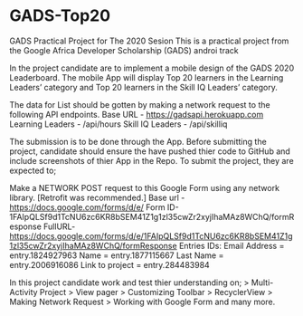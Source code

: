 # GADS-Top20
GADS Practical Project for The 2020 Sesion
This is a practical project from the Google Africa Developer Scholarship (GADS) androi track

In the project candidate are to implement a mobile design of the GADS 2020 Leaderboard.
The mobile App will display Top 20 learners in the Learning Leaders’ category and Top 20 learners in the Skill IQ Leaders’ category.

The data  for List should be gotten by making a network request to the following API endpoints.
Base URL - https://gadsapi.herokuapp.com
Learning Leaders - /api/hours
Skill IQ Leaders - /api/skilliq

The submission is to be done through the App. Before submitting the project,
candidate should ensure the have pushed thier code to GitHub and include screenshots of thier App in the Repo.
To submit the project, they are expected to;

Make a NETWORK POST request to this Google Form using any network library. [Retrofit was recommended.]
Base url - https://docs.google.com/forms/d/e/
Form ID-1FAIpQLSf9d1TcNU6zc6KR8bSEM41Z1g1zl35cwZr2xyjIhaMAz8WChQ/formResponse
FullURL- https://docs.google.com/forms/d/e/1FAIpQLSf9d1TcNU6zc6KR8bSEM41Z1g1zl35cwZr2xyjIhaMAz8WChQ/formResponse
Entries IDs:
Email Address = entry.1824927963
Name = entry.1877115667
Last Name = entry.2006916086
Link to project = entry.284483984

In this project candidate work and test thier understanding on;
      > Multi-Activity Project
      > View pager
      > Customizing Toolbar
      > RecyclerView
      > Making Network Request
      > Working with Google Form and many more.

